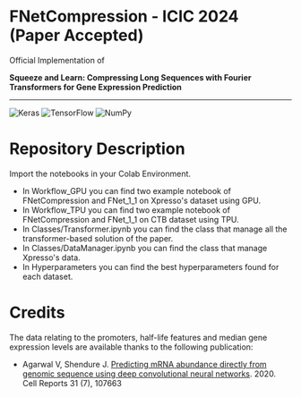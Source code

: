 # FNetCompression - ICIC 2024 (Paper Accepted)
Official Implementation of 

**Squeeze and Learn: Compressing Long Sequences with Fourier Transformers for Gene Expression Prediction**

****

<img alt="Keras" src="https://img.shields.io/badge/Keras-%23D00000.svg?style=for-the-badge&logo=Keras&logoColor=white"/>
<img alt="TensorFlow" src="https://img.shields.io/badge/TensorFlow-%23FF6F00.svg?style=for-the-badge&logo=TensorFlow&logoColor=white" />
<img alt="NumPy" src="https://img.shields.io/badge/numpy-%23013243.svg?style=for-the-badge&logo=numpy&logoColor=white"/>

# Repository Description
Import the notebooks in your Colab Environment.
- In Workflow_GPU you can find two example notebook of FNetCompression and FNet_1_1 on Xpresso's dataset using GPU.
- In Workflow_TPU you can find two example notebook of FNetCompression and FNet_1_1 on CTB dataset using TPU.
- In Classes/Transformer.ipynb you can find the class that manage all the transformer-based solution of the paper.
- In Classes/DataManager.ipynb you can find the class that manage Xpresso's data.
- In Hyperparameters you can find the best hyperparameters found for each dataset.

# Credits

The data relating to the promoters, half-life features and median gene expression levels are available thanks to the following publication:
 - Agarwal V, Shendure J. [Predicting mRNA abundance directly from genomic sequence using deep convolutional neural networks](https://www.cell.com/cell-reports/pdf/S2211-1247(20)30616-1.pdf). 2020. Cell Reports 31 (7), 107663

  

